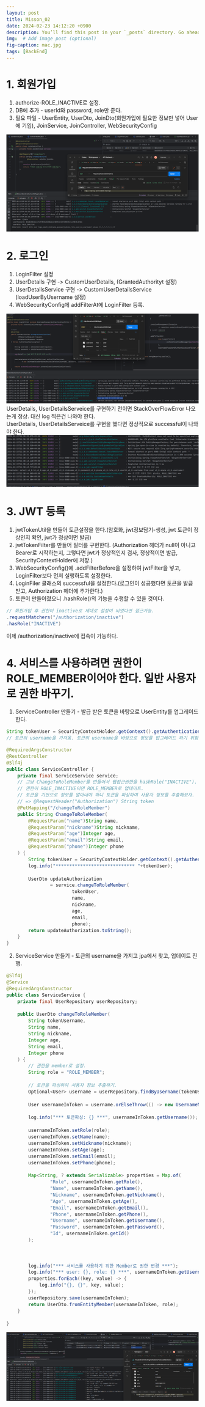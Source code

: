 ```yaml
---
layout: post
title: Misson_02
date: 2024-02-23 14:12:20 +0900
description: You’ll find this post in your `_posts` directory. Go ahead and edit it and re-build the site to see your changes. # Add post description (optional)
img:  # Add image post (optional)
fig-caption: mac.jpg
tags: [BackEnd]
---
```


# 1. 회원가입 
1. authorize-ROLE_INACTIVE로 설정.
2. DB에 추가 - userId와 password, role만 준다.
3. 필요 파일 - UserEntity, UserDto, JoinDto(회원가입에 필요한 정보만 넣어 User에 기입), JoinService, JoinController, WebSecurityConfig  

![Misson_02_Login](../assets/img/Misson_02/Misson_02_create_Inactive.png)

# 2. 로그인
1. LoginFilter 설정
2. UserDetails 구현 -> CustomUserDetails, (GrantedAuthorityt 설정)
3. UserDetailsService 구현 -> CustomUserDetailsService (loadUserByUsername 설정)
4. WebSecurityConfig에 addFilterAt에 LoginFilter 등록.

![Misson_02_Login](../assets/img/Misson_02/Misson_02_Login_Before_jwt.png)  
UserDetails, UserDetailsServeice를 구현하기 전이면 StackOverFlowError 나오는게 정상. 대신 log 찍은건 나와야 한다.  
UserDetails, UserDetailsServeice를 구현을 했다면 정상적으로 successful이 나와야 한다.  
![Misson_02_Login](../assets/img/Misson_02/Misson_02_Login_successful.png)  

# 3. JWT 등록
1. jwtTokenUtil을 만들어 토큰설정을 한다.(암호화, jwt정보담기-생성, jwt 토큰이 정상인지 확인, jwt가 정상이면 발급)
2. jwtTokenFilter를 만들어 필터를 구현한다. (Authorization 헤더가 null이 아니고 Bearer로 시작하는지, 그렇다면 jwt가 정상적인지 검사, 정상적이면 발급, SecurityContextHolder에 저장.)
3. WebSecurityConfig()에 .addFilterBefore을 설정하여 jwtFilter을 넣고, LoginFilter보다 먼저 실행하도록 설정한다.
4. LoginFiler 클래스의 successful을 설정한다.(로그인이 성공했다면 토큰을 발급 받고, Authorization 헤더에 추가한다.)
5. 토큰이 만들어졌으니 .hashRole()의 기능을 수행할 수 있을 것이다.   
```java
// 회원가입 후 권한이 inactive로 제대로 설정이 되었다면 접근가능.
.requestMatchers("/authorization/inactive")
.hasRole("INACTIVE")
```  
이제 /authorization/inactive에 접속이 가능하다.

# 4. 서비스를 사용하려면 권한이 ROLE_MEMBER이어야 한다. 일반 사용자로 권한 바꾸기.
1. ServiceController 만들기 - 발급 받은 토큰을 바탕으로 UserEntity를 업그레이드 한다.  
```java
String tokenUser = SecurityContextHolder.getContext().getAuthentication().getName();
// 토큰의 username을 가져옴. 토큰의 username을 바탕으로 정보를 업그레이드 하기 위함.
```
```java
@RequiredArgsConstructor
@RestController
@Slf4j
public class ServiceController {
    private final ServiceService service;
    // 그냥 ChangeToRoleMember를 만들어서 웹접근권한을 hashRole("INACTIVE").
    // 권한이 ROLE_INACTIVE이면 ROLE_MEMBER로 업데이트.
    // 토큰을 기반으로 정보를 알아내야 하니 토큰을 파싱하여 사용자 정보를 추출해보자.
    // => @RequestHeader("Authorization") String token
    @PutMapping("/changeToRoleMember")
    public String ChangeToRoleMember(
        @RequestParam("name")String name,
        @RequestParam("nickname")String nickname,
        @RequestParam("age")Integer age,
        @RequestParam("email")String email,
        @RequestParam("phone")Integer phone
    ) {
        String tokenUser = SecurityContextHolder.getContext().getAuthentication().getName();
        log.info("***************************** "+tokenUser);

        UserDto updateAuthorization
                = service.changeToRoleMember(
                        tokenUser,
                        name,
                        nickname,
                        age,
                        email,
                        phone);
        return updateAuthorization.toString();
    }
}
```
2. ServiceService 만들기 - 토큰의 username을 가지고 jpa에서 찾고, 업데이트 진행.
```java
@Slf4j
@Service
@RequiredArgsConstructor
public class ServiceService {
    private final UserRepository userRepository;

    public UserDto changeToRoleMember(
        String tokenUsername,
        String name,
        String nickname,
        Integer age,
        String email,
        Integer phone
    ) {
        // 권한을 member로 설정.
        String role = "ROLE_MEMBER";

        // 토큰을 파싱하여 사용자 정보 추출하기.
        Optional<User> username = userRepository.findByUsername(tokenUsername);

        User usernameInToken = username.orElseThrow(() -> new UsernameNotFoundException(tokenUsername));

        log.info("*** 토큰파싱: {} ***", usernameInToken.getUsername());

        usernameInToken.setRole(role);
        usernameInToken.setName(name);
        usernameInToken.setNickname(nickname);
        usernameInToken.setAge(age);
        usernameInToken.setEmail(email);
        usernameInToken.setPhone(phone);

        Map<String, ? extends Serializable> properties = Map.of(
                "Role", usernameInToken.getRole(),
                "Name", usernameInToken.getName(),
                "Nickname", usernameInToken.getNickname(),
                "Age", usernameInToken.getAge(),
                "Email", usernameInToken.getEmail(),
                "Phone", usernameInToken.getPhone(),
                "Username", usernameInToken.getUsername(),
                "Password", usernameInToken.getPassword(),
                "Id", usernameInToken.getId()
        );



        log.info("*** 서비스를 사용하기 위한 Member로 권한 변경 ***");
        log.info("*** user: {}, role: {} ***", usernameInToken.getUsername(), usernameInToken.getRole());
        properties.forEach((key, value) -> {
            log.info("{}, {}", key, value);
        });
        userRepository.save(usernameInToken);
        return UserDto.fromEntityMember(usernameInToken, role);
    }

}
```

![Misson_02_Login](../assets/img/Misson_02/Misson_02_Change_Authorization.png)  



